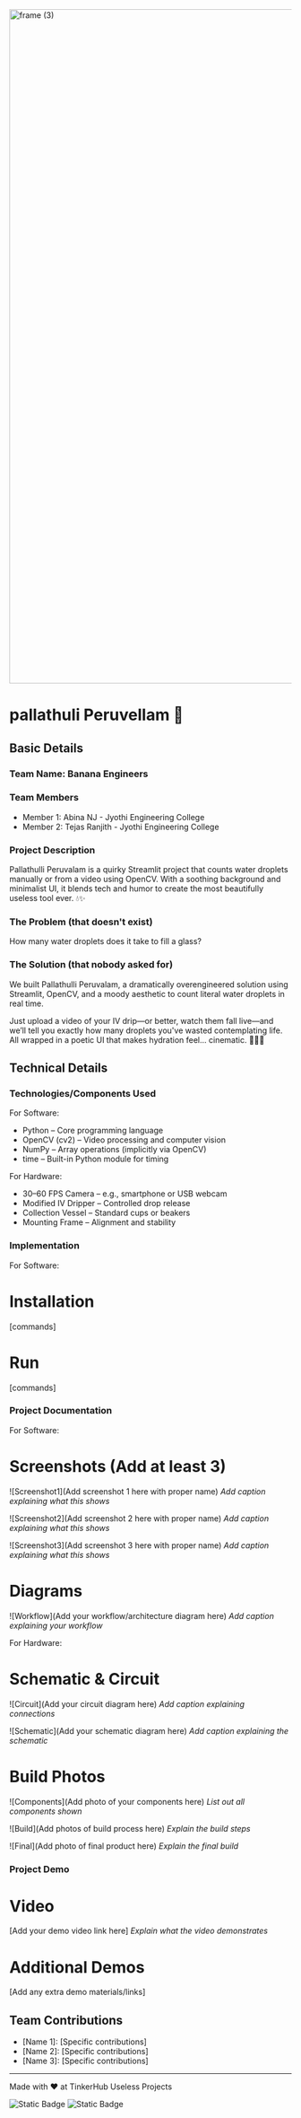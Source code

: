 <img width="3188" height="1202" alt="frame (3)" src="https://github.com/user-attachments/assets/517ad8e9-ad22-457d-9538-a9e62d137cd7" />


# pallathuli Peruvellam 🎯


## Basic Details
### Team Name: Banana Engineers


### Team Members
- Member 1: Abina NJ - Jyothi Engineering College
- Member 2: Tejas Ranjith - Jyothi Engineering College

### Project Description
Pallathulli Peruvalam is a quirky Streamlit project that counts water droplets manually or from a video using OpenCV. With a soothing background and minimalist UI, it blends tech and humor to create the most beautifully useless tool ever. 💧✨

### The Problem (that doesn't exist)
How many water droplets does it take to fill a glass?

### The Solution (that nobody asked for)
We built Pallathulli Peruvalam, a dramatically overengineered solution using Streamlit, OpenCV, and a moody aesthetic to count literal water droplets in real time.

Just upload a video of your IV drip—or better, watch them fall live—and we’ll tell you exactly how many droplets you've wasted contemplating life. All wrapped in a poetic UI that makes hydration feel... cinematic. 🎥💧✨

## Technical Details
### Technologies/Components Used
For Software:
- Python – Core programming language
- OpenCV (cv2) – Video processing and computer vision
- NumPy – Array operations (implicitly via OpenCV)
- time – Built-in Python module for timing

For Hardware:
- 30–60 FPS Camera – e.g., smartphone or USB webcam
- Modified IV Dripper – Controlled drop release
- Collection Vessel – Standard cups or beakers
- Mounting Frame – Alignment and stability

### Implementation
For Software:
# Installation
[commands]

# Run
[commands]

### Project Documentation
For Software:

# Screenshots (Add at least 3)
![Screenshot1](Add screenshot 1 here with proper name)
*Add caption explaining what this shows*

![Screenshot2](Add screenshot 2 here with proper name)
*Add caption explaining what this shows*

![Screenshot3](Add screenshot 3 here with proper name)
*Add caption explaining what this shows*

# Diagrams
![Workflow](Add your workflow/architecture diagram here)
*Add caption explaining your workflow*

For Hardware:

# Schematic & Circuit
![Circuit](Add your circuit diagram here)
*Add caption explaining connections*

![Schematic](Add your schematic diagram here)
*Add caption explaining the schematic*

# Build Photos
![Components](Add photo of your components here)
*List out all components shown*

![Build](Add photos of build process here)
*Explain the build steps*

![Final](Add photo of final product here)
*Explain the final build*

### Project Demo
# Video
[Add your demo video link here]
*Explain what the video demonstrates*

# Additional Demos
[Add any extra demo materials/links]

## Team Contributions
- [Name 1]: [Specific contributions]
- [Name 2]: [Specific contributions]
- [Name 3]: [Specific contributions]

---
Made with ❤️ at TinkerHub Useless Projects 

![Static Badge](https://img.shields.io/badge/TinkerHub-24?color=%23000000&link=https%3A%2F%2Fwww.tinkerhub.org%2F)
![Static Badge](https://img.shields.io/badge/UselessProjects--25-25?link=https%3A%2F%2Fwww.tinkerhub.org%2Fevents%2FQ2Q1TQKX6Q%2FUseless%2520Projects)


